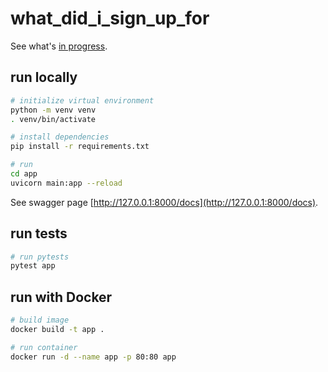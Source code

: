 # what_did_i_sign_up_for

See what's [in progress](./in_progress.md).

## run locally
```bash
# initialize virtual environment
python -m venv venv
. venv/bin/activate

# install dependencies
pip install -r requirements.txt

# run
cd app
uvicorn main:app --reload
```

See swagger page [http://127.0.0.1:8000/docs](http://127.0.0.1:8000/docs).

## run tests
```bash
# run pytests
pytest app
```

## run with Docker
```bash
# build image
docker build -t app .

# run container
docker run -d --name app -p 80:80 app
```